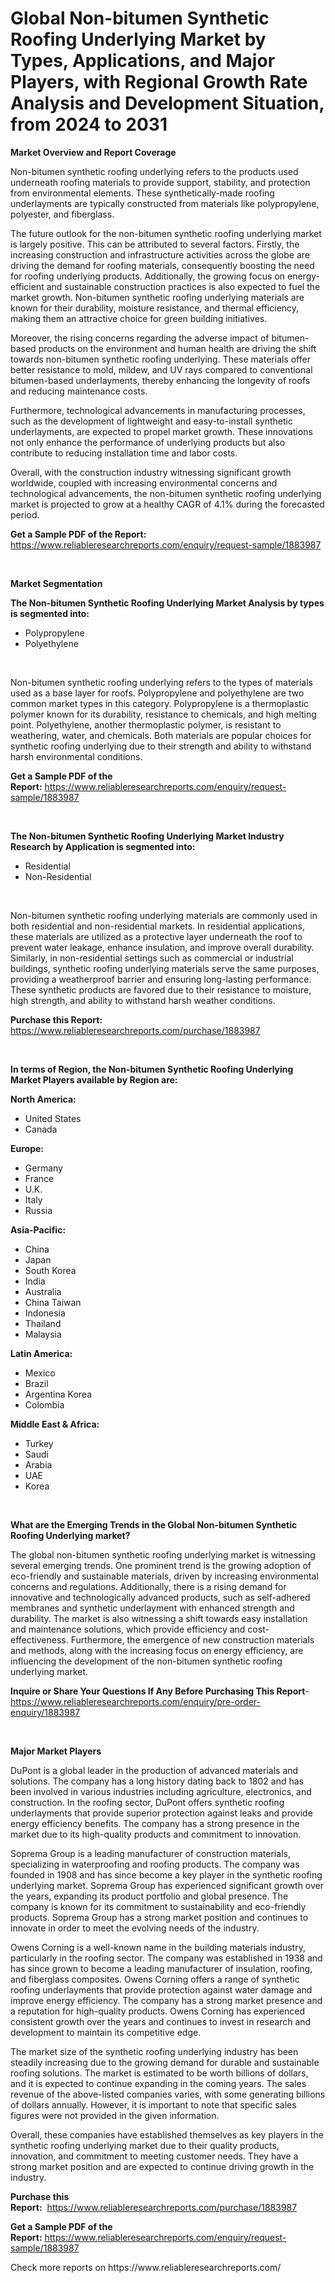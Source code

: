 <p><h1>Global Non-bitumen Synthetic Roofing Underlying Market by Types, Applications, and Major Players, with Regional Growth Rate Analysis and Development Situation, from 2024 to 2031</h1></p><p><strong>Market Overview and Report Coverage</strong></p>
<p><p>Non-bitumen synthetic roofing underlying refers to the products used underneath roofing materials to provide support, stability, and protection from environmental elements. These synthetically-made roofing underlayments are typically constructed from materials like polypropylene, polyester, and fiberglass.</p><p>The future outlook for the non-bitumen synthetic roofing underlying market is largely positive. This can be attributed to several factors. Firstly, the increasing construction and infrastructure activities across the globe are driving the demand for roofing materials, consequently boosting the need for roofing underlying products. Additionally, the growing focus on energy-efficient and sustainable construction practices is also expected to fuel the market growth. Non-bitumen synthetic roofing underlying materials are known for their durability, moisture resistance, and thermal efficiency, making them an attractive choice for green building initiatives.</p><p>Moreover, the rising concerns regarding the adverse impact of bitumen-based products on the environment and human health are driving the shift towards non-bitumen synthetic roofing underlying. These materials offer better resistance to mold, mildew, and UV rays compared to conventional bitumen-based underlayments, thereby enhancing the longevity of roofs and reducing maintenance costs.</p><p>Furthermore, technological advancements in manufacturing processes, such as the development of lightweight and easy-to-install synthetic underlayments, are expected to propel market growth. These innovations not only enhance the performance of underlying products but also contribute to reducing installation time and labor costs.</p><p>Overall, with the construction industry witnessing significant growth worldwide, coupled with increasing environmental concerns and technological advancements, the non-bitumen synthetic roofing underlying market is projected to grow at a healthy CAGR of 4.1% during the forecasted period.</p></p>
<p><strong>Get a Sample PDF of the Report:</strong> <a href="https://www.reliableresearchreports.com/enquiry/request-sample/1883987">https://www.reliableresearchreports.com/enquiry/request-sample/1883987</a></p>
<p>&nbsp;</p>
<p><strong>Market Segmentation</strong></p>
<p><strong>The Non-bitumen Synthetic Roofing Underlying Market Analysis by types is segmented into:</strong></p>
<p><ul><li>Polypropylene</li><li>Polyethylene</li></ul></p>
<p>&nbsp;</p>
<p><p>Non-bitumen synthetic roofing underlying refers to the types of materials used as a base layer for roofs. Polypropylene and polyethylene are two common market types in this category. Polypropylene is a thermoplastic polymer known for its durability, resistance to chemicals, and high melting point. Polyethylene, another thermoplastic polymer, is resistant to weathering, water, and chemicals. Both materials are popular choices for synthetic roofing underlying due to their strength and ability to withstand harsh environmental conditions.</p></p>
<p><strong>Get a Sample PDF of the Report:</strong>&nbsp;<a href="https://www.reliableresearchreports.com/enquiry/request-sample/1883987">https://www.reliableresearchreports.com/enquiry/request-sample/1883987</a></p>
<p>&nbsp;</p>
<p><strong>The Non-bitumen Synthetic Roofing Underlying Market Industry Research by Application is segmented into:</strong></p>
<p><ul><li>Residential</li><li>Non-Residential</li></ul></p>
<p>&nbsp;</p>
<p><p>Non-bitumen synthetic roofing underlying materials are commonly used in both residential and non-residential markets. In residential applications, these materials are utilized as a protective layer underneath the roof to prevent water leakage, enhance insulation, and improve overall durability. Similarly, in non-residential settings such as commercial or industrial buildings, synthetic roofing underlying materials serve the same purposes, providing a weatherproof barrier and ensuring long-lasting performance. These synthetic products are favored due to their resistance to moisture, high strength, and ability to withstand harsh weather conditions.</p></p>
<p><strong>Purchase this Report:</strong>&nbsp; <a href="https://www.reliableresearchreports.com/purchase/1883987">https://www.reliableresearchreports.com/purchase/1883987</a></p>
<p>&nbsp;</p>
<p><strong>In terms of Region, the Non-bitumen Synthetic Roofing Underlying Market Players available by Region are:</strong></p>
<p>
    <p> <strong> North America: </strong>
        <ul>
            <li>United States</li>
            <li>Canada</li>
        </ul>
        </p> 
    <p> <strong> Europe: </strong>
        <ul>
            <li>Germany</li>
            <li>France</li>
            <li>U.K.</li>
            <li>Italy</li>
            <li>Russia</li>
        </ul>
        </p> 
    <p> <strong> Asia-Pacific: </strong>
        <ul>
            <li>China</li>
            <li>Japan</li>
            <li>South Korea</li>
            <li>India</li>
            <li>Australia</li>
            <li>China Taiwan</li>
            <li>Indonesia</li>
            <li>Thailand</li>
            <li>Malaysia</li>
        </ul>
        </p> 
    <p> <strong> Latin America: </strong>
        <ul>
            <li>Mexico</li>
            <li>Brazil</li>
            <li>Argentina Korea</li>
            <li>Colombia</li>
        </ul>
        </p> 
    <p> <strong> Middle East & Africa: </strong>
        <ul>
            <li>Turkey</li>
            <li>Saudi</li>
            <li>Arabia</li>
            <li>UAE</li>
            <li>Korea</li>
        </ul>
    </p>
    </p>
<p>&nbsp;</p>
<p><strong>What are the Emerging Trends in the Global Non-bitumen Synthetic Roofing Underlying market?</strong></p>
<p><p>The global non-bitumen synthetic roofing underlying market is witnessing several emerging trends. One prominent trend is the growing adoption of eco-friendly and sustainable materials, driven by increasing environmental concerns and regulations. Additionally, there is a rising demand for innovative and technologically advanced products, such as self-adhered membranes and synthetic underlayment with enhanced strength and durability. The market is also witnessing a shift towards easy installation and maintenance solutions, which provide efficiency and cost-effectiveness. Furthermore, the emergence of new construction materials and methods, along with the increasing focus on energy efficiency, are influencing the development of the non-bitumen synthetic roofing underlying market.</p></p>
<p><strong>Inquire or Share Your Questions If Any Before Purchasing This Report</strong>- <a href="https://www.reliableresearchreports.com/enquiry/pre-order-enquiry/1883987">https://www.reliableresearchreports.com/enquiry/pre-order-enquiry/1883987</a></p>
<p>&nbsp;</p>
<p><strong>Major Market Players</strong></p>
<p><p>DuPont is a global leader in the production of advanced materials and solutions. The company has a long history dating back to 1802 and has been involved in various industries including agriculture, electronics, and construction. In the roofing sector, DuPont offers synthetic roofing underlayments that provide superior protection against leaks and provide energy efficiency benefits. The company has a strong presence in the market due to its high-quality products and commitment to innovation.</p><p>Soprema Group is a leading manufacturer of construction materials, specializing in waterproofing and roofing products. The company was founded in 1908 and has since become a key player in the synthetic roofing underlying market. Soprema Group has experienced significant growth over the years, expanding its product portfolio and global presence. The company is known for its commitment to sustainability and eco-friendly products. Soprema Group has a strong market position and continues to innovate in order to meet the evolving needs of the industry.</p><p>Owens Corning is a well-known name in the building materials industry, particularly in the roofing sector. The company was established in 1938 and has since grown to become a leading manufacturer of insulation, roofing, and fiberglass composites. Owens Corning offers a range of synthetic roofing underlayments that provide protection against water damage and improve energy efficiency. The company has a strong market presence and a reputation for high-quality products. Owens Corning has experienced consistent growth over the years and continues to invest in research and development to maintain its competitive edge.</p><p>The market size of the synthetic roofing underlying industry has been steadily increasing due to the growing demand for durable and sustainable roofing solutions. The market is estimated to be worth billions of dollars, and it is expected to continue expanding in the coming years. The sales revenue of the above-listed companies varies, with some generating billions of dollars annually. However, it is important to note that specific sales figures were not provided in the given information.</p><p>Overall, these companies have established themselves as key players in the synthetic roofing underlying market due to their quality products, innovation, and commitment to meeting customer needs. They have a strong market position and are expected to continue driving growth in the industry.</p></p>
<p><strong>Purchase this Report:</strong>&nbsp;&nbsp;<a href="https://www.reliableresearchreports.com/purchase/1883987">https://www.reliableresearchreports.com/purchase/1883987</a></p>
<p></p>
<p><strong>Get a Sample PDF of the Report:</strong>&nbsp;<a href="https://www.reliableresearchreports.com/enquiry/request-sample/1883987">https://www.reliableresearchreports.com/enquiry/request-sample/1883987</a></p>
<p>Check more reports on https://www.reliableresearchreports.com/</p>